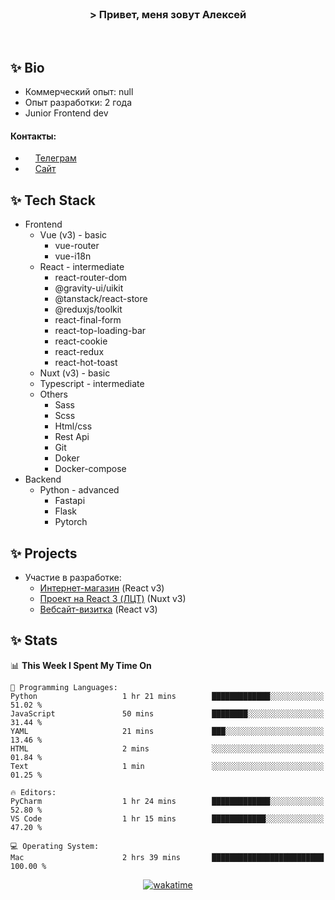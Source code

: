 <br>
<h3 align="center">> Привет, меня зовут Алексей</h3>
<br>

## ✨ Bio

- Коммерческий опыт: null 
- Опыт разработки: 2 года
- Junior Frontend dev

#### Контакты: 

- <img src="assets/telegram.png" width="12"> <a href="https://t.me/flamescoder">Телеграм</a>
- <img src="assets/website.png" width="12"> <a href="https://flamescoder.ru">Сайт</a>

## ✨ Tech Stack <span id="stack"></span>

- Frontend
  - Vue (v3) - basic
    - vue-router
    - vue-i18n
  - React - intermediate
    - react-router-dom
    - @gravity-ui/uikit
    - @tanstack/react-store
    - @reduxjs/toolkit
    - react-final-form
    - react-top-loading-bar
    - react-cookie
    - react-redux
    - react-hot-toast
  - Nuxt (v3) - basic
  - Typescript - intermediate
  - Others
    - Sass
    - Scss
    - Html/css
    - Rest Api
    - Git
    - Doker
    - Docker-compose
- Backend
  - Python - advanced
    - Fastapi
    - Flask
    - Pytorch

## ✨ Projects <span id="projects"></span>

- Участие в разработке:
  - [Интернет-магазин](https://github.com/LehaRybkoha/wood-house) (React v3)
  - [Проект на React 3 (ЛЦТ)](https://github.com/Foxxxxxy/lct-24-starcrack) (Nuxt v3)
  - [Вебсайт-визитка](https://flamescoder.ru) (React v3)

## ✨ Stats

<!--START_SECTION:waka-->
📊 **This Week I Spent My Time On** 

```text
💬 Programming Languages: 
Python                   1 hr 21 mins        █████████████░░░░░░░░░░░░   51.02 % 
JavaScript               50 mins             ████████░░░░░░░░░░░░░░░░░   31.44 % 
YAML                     21 mins             ███░░░░░░░░░░░░░░░░░░░░░░   13.46 % 
HTML                     2 mins              ░░░░░░░░░░░░░░░░░░░░░░░░░   01.84 % 
Text                     1 min               ░░░░░░░░░░░░░░░░░░░░░░░░░   01.25 % 

🔥 Editors: 
PyCharm                  1 hr 24 mins        █████████████░░░░░░░░░░░░   52.80 % 
VS Code                  1 hr 15 mins        ████████████░░░░░░░░░░░░░   47.20 % 

💻 Operating System: 
Mac                      2 hrs 39 mins       █████████████████████████   100.00 % 
```


<!--END_SECTION:waka-->

<div align="center">

  [![wakatime](https://wakatime.com/badge/user/018bd4cf-9224-4729-b4f3-31fc6a93ca34.svg)](https://wakatime.com/@flamescoder)    
  <img src="https://komarev.com/ghpvc/?username=FlamesC0der&style=flat-square&color=red" alt="" />
</div>
